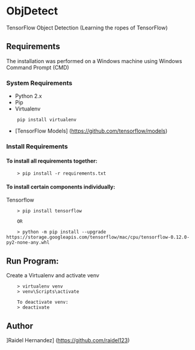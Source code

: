 # ObjDetect
TensorFlow Object Detection (Learning the ropes of TensorFlow)

## Requirements
The installation was performed on a Windows machine using Windows Command Prompt (CMD)

### System Requirements
* Python 2.x
* Pip
* Virtualenv
```
    pip install virtualenv
```
* [TensorFlow Models] (https://github.com/tensorflow/models)
### Install Requirements
#### To install all requirements together:
```
    > pip install -r requirements.txt
```
#### To install certain components individually:
Tensorflow
```
    > pip install tensorflow

    OR

    > python -m pip install --upgrade https://storage.googleapis.com/tensorflow/mac/cpu/tensorflow-0.12.0-py2-none-any.whl
```

## Run Program:
Create a Virtualenv and activate venv
```
    > virtualenv venv
    > venv\Scripts\activate

    To deactivate venv:
    > deactivate
```
## Author
]Raidel Hernandez] (https://github.com/raidel123)
